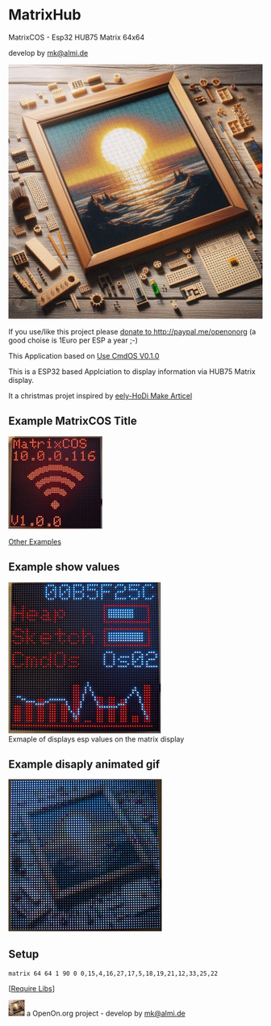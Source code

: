 # MatrixHub
MatrixCOS - Esp32 HUB75 Matrix 64x64

develop by mk@almi.de

![CmdOS LOGO](images/Hub75_logo.gif)

If you use/like this project please <a href='http://paypal.me/openonorg<'>donate to http://paypal.me/openonorg</a> (a good choise is 1Euro per ESP a year ;-)

This Application based on <a href="http://github.com/mklossde/CmdOs">Use CmdOS V0.1.0</a>

This is a ESP32 based Applciation to display information via HUB75 Matrix display.

It a christmas projet inspired by 
	<a href='https://github.com/JPlenert/eely-hodi'>eely-HoDi Make Articel</a> 

	
##  Example MatrixCOS Title
![Display-Title](images/pageTitle.gif)	

<a href='example/examples.md'>Other Examples</a>

##  Example show values 
![Display-Example](images/pageEsp.gif)	
Exmaple of displays esp values on the matrix display

##  Example disaply animated gif
![Display-Example](images/example_image.gif)



## Setup
	matrix 64 64 1 90 0 0,15,4,16,27,17,5,18,19,21,12,33,25,22
	


[<a href="libs.md">Require Libs</a>]
  
![LOGO](images/Hub75_logo_32x32.gif) a OpenOn.org project - develop by mk@almi.de 

